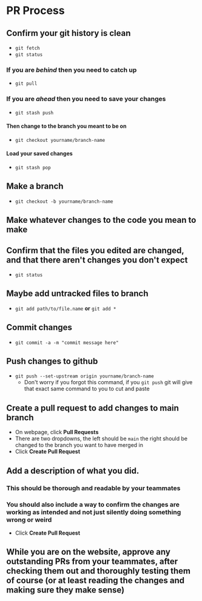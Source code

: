 # PR Process

## Confirm your git history is clean
  * `git fetch`
  * `git status`
### If you are *behind* then you need to catch up
  * `git pull`
### If you are *ahead* then you need to save your changes
  * `git stash push`
#### Then change to the branch you meant to be on
 * `git checkout yourname/branch-name`
#### Load your saved changes
 * `git stash pop`
## Make a branch 
  * `git checkout -b yourname/branch-name`
## Make whatever changes to the code you mean to make
## Confirm that the files you edited are changed, and that there aren't changes you don't expect
  * `git status`
## Maybe add untracked files to branch
 * `git add path/to/file.name` **or** `git add *`
## Commit changes
  * `git commit -a -m "commit message here"`
## Push changes to github
  * `git push --set-upstream origin yourname/branch-name`
    * Don't worry if you forgot this command, if you `git push` git will give that exact same command to you to cut and paste
## Create a pull request to add changes to main branch
  * On webpage, click **Pull Requests**
  * There are two dropdowns, the left should be `main` the right should be changed to the branch you want to have merged in
  * Click **Create Pull Request**
## Add a description of what you did.  
### This should be thorough and readable by your teammates
### You should also include a way to confirm the changes are working as intended and not just silently doing something wrong or weird
  * Click **Create Pull Request**
## While you are on the website, approve any outstanding PRs from your teammates, after checking them out and thoroughly testing them of course (or at least reading the changes and making sure they make sense)
